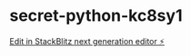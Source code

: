 # secret-python-kc8sy1

[Edit in StackBlitz next generation editor ⚡️](https://stackblitz.com/~/github.com/Ahmedfki/secret-python-kc8sy1)